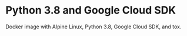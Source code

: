 Python 3.8 and Google Cloud SDK
=============================

Docker image with Alpine Linux, Python 3.8, Google Cloud SDK, and tox.
